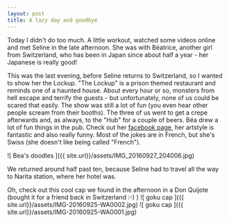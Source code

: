 ```yaml
---
layout: post
title: A lazy day and goodbye
---
```


Today I didn't do too much. A little workout, watched some videos online and met Seline in the late afternoon. She was with Béatrice, another girl from Switzerland, who has been in Japan since about half a year - her Japanese is really good!

This was the last evening, before Seline returns to Switzerland, so I wanted to show her the Lockup. "The Lockup" is a prison themed restaurant and reminds one of a haunted house. About every hour or so, monsters from hell escape and terrify the guests - but unfortunately, none of us could be scared that easily. The show was still a lot of fun (you even hear other people scream from their booths). The three of us went to get a crepe afterwards and, as always, to the "Hub" for a couple of beers. Béa drew a lot of fun things in the pub. Check out her <a href="https://www.facebook.com/herzig.bea" target="_blank">facebook page</a>, her artstyle is fantastic and also really funny. Most of the jokes are in French, but she's Swiss (she doesn't like being called "French").

![ Bea's doodles ]({{ site.url}}/assets/IMG_20160927_204006.jpg)


We returned around half past ten, because Seline had to travel all the way to Narita station, where her hotel was.


Oh, check out this cool cap we found in the afternoon in a Don Quijote (bought it for a friend back in Switzerland :-) )
![ goku cap ]({{ site.url}}/assets/IMG-20160925-WA0002.jpg)
![ goku cap ]({{ site.url}}/assets/IMG-20160925-WA0001.jpg)
